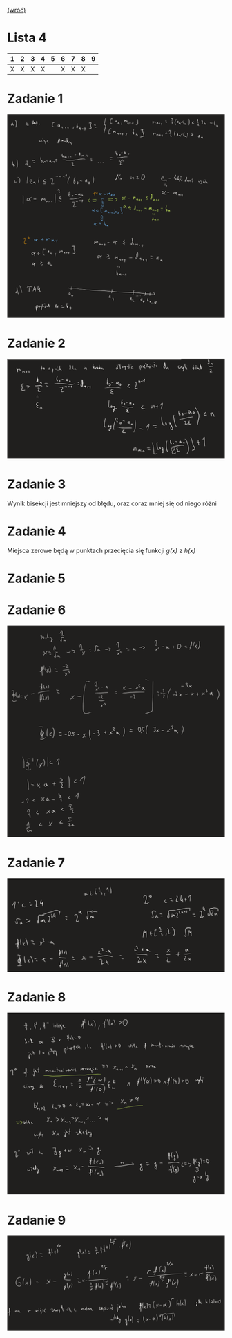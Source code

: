 [(wróć)](../)

# Lista 4
| 1 | 2 | 3 | 4 | 5 | 6 | 7 | 8 | 9 |
|---|---|---|---|---|---|---|---|---|
| X | X | X | X |   | X | X | X |   |


# Zadanie 1
![image](zad1.png)

# Zadanie 2
![image](zad2.png)

# Zadanie 3
Wynik bisekcji jest mniejszy od błędu, oraz coraz mniej się od niego różni

# Zadanie 4
Miejsca zerowe będą w punktach przecięcia się funkcji _g(x)_ z _h(x)_

# Zadanie 5


# Zadanie 6
![image](zad6.png)

# Zadanie 7
![image](zad7.png)

# Zadanie 8
![image](zad8.png)

# Zadanie 9
![image](zad9.png)

